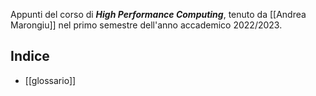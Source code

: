Appunti del corso di **_High Performance Computing_**, tenuto da [[Andrea Marongiu]] nel primo semestre dell'anno accademico 2022/2023.

## Indice

- [[glossario]]
